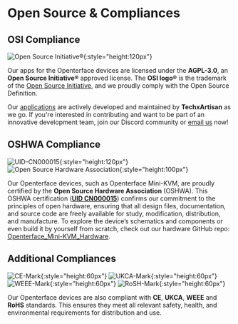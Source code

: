 # Open Source & Compliances

## OSI Compliance

![Open Source Initiative®](/images/trademark/open-source-initiative.svg){:style="height:120px"}

Our apps for the Openterface devices are licensed under the **AGPL-3.0**, an **Open Source Initiative®** approved license. The **OSI logo®** is the trademark of the [Open Source Initiative](http://opensource.org), and we proudly comply with the Open Source Definition.

Our [applications](/app) are actively developed and maintained by **TechxArtisan** as we go. If you're interested in contributing and want to be part of an innovative development team, join our Discord community or [email us](mailto:info@techxartisan.com) now!

## OSHWA Compliance

![UID-CN000015](/images/trademark/oshw-cn000015.svg){:style="height:120px"}
![Open Source Hardware Association](/images/trademark/open-source-hardware.svg){:style="height:100px"}

Our Openterface devices, such as Openterface Mini-KVM, are proudly certified by the **Open Source Hardware Association** (OSHWA). This OSHWA certification ([**UID CN000015**](https://certification.oshwa.org/cn000015.html)) confirms our commitment to the principles of open hardware, ensuring that all design files, documentation, and source code are freely available for study, modification, distribution, and manufacture. To explore the device’s schematics and components or even build it by yourself from scratch, check out our hardware GitHub repo: [Openterface_Mini-KVM_Hardware](https://github.com/TechxArtisanStudio/Openterface_Mini-KVM_Hardware).

## Additional Compliances
![CE-Mark](/images/trademark/ce.svg){:style="height:60px"}
![UKCA-Mark](/images/trademark/ukca.svg){:style="height:60px"}
![WEEE-Mark](/images/trademark/weee.svg){:style="height:60px"}
![RoSH-Mark](/images/trademark/rohs.svg){:style="height:60px"}

Our Openterface devices are also compliant with **CE**, **UKCA**, **WEEE** and **RoHS** standards. This ensures they meet all relevant safety, health, and environmental requirements for distribution and use.